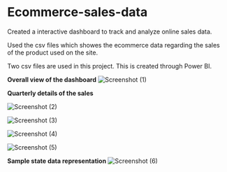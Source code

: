 # Ecommerce-sales-data
Created a interactive dashboard to track and analyze online sales data.

Used the csv files which showes the ecommerce data regarding the sales of the product used on the site.

Two csv files are used in this project. This is created through Power BI.

**Overall view of the dashboard**
![Screenshot (1)](https://user-images.githubusercontent.com/79258081/236598097-06e8fbe5-e912-4ec0-9aa7-ae86654dbce1.png)

**Quarterly details of the sales**

![Screenshot (2)](https://user-images.githubusercontent.com/79258081/236598102-402767b0-d97a-4d95-9b35-73d41b31b661.png)

![Screenshot (3)](https://user-images.githubusercontent.com/79258081/236598104-0075842d-3d15-43af-b756-b85a12074f90.png)

![Screenshot (4)](https://user-images.githubusercontent.com/79258081/236598106-e127da94-2a32-4226-aaa3-4b5ce66ebcd5.png)

![Screenshot (5)](https://user-images.githubusercontent.com/79258081/236598109-2d769c73-0578-4ce4-96da-7e25b71d2265.png)


**Sample state data representation**
![Screenshot (6)](https://user-images.githubusercontent.com/79258081/236598110-b57dfad4-9b37-4034-acf0-1af3de8560fb.png)
